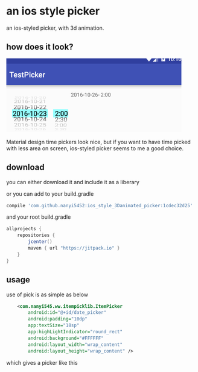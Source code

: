 # an ios style picker
an ios-styled picker, with 3d animation. 


how does it look?
--------
![](https://github.com/nanyi5452/ios_style_3Danimated_picker/blob/master/files/general_look.gif)

Material design time pickers look nice, but if you want to have time picked with less area on screen, ios-styled picker seems to me a good choice.



download 
--------
you can either download it and include it as a liberary

or you can add to your build.gradle
```groovy
compile 'com.github.nanyi5452:ios_style_3Danimated_picker:1cdec32d25'
```
and your root build.gradle
```groovy
allprojects {
    repositories {
        jcenter()
        maven { url "https://jitpack.io" }
    }
}
```




usage
--------
use of pick is as simple as below

```xml
    <com.nanyi545.ww.itempicklib.ItemPicker
        android:id="@+id/date_picker"
        android:padding="10dp"
        app:textSize="18sp"
        app:highLightIndicator="round_rect"
        android:background="#FFFFFF"
        android:layout_width="wrap_content"
        android:layout_height="wrap_content" />
```
which gives a picker like this




